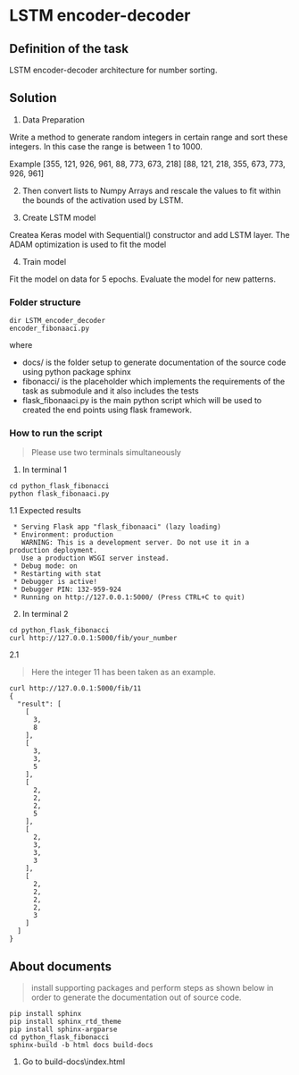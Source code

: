 # LSTM encoder-decoder

## Definition of the task

LSTM encoder-decoder architecture for number sorting.

## Solution

1. Data Preparation

Write a method to generate random integers in certain range and sort these integers. In this case the range is between 1 to 1000. 

Example [355, 121, 926, 961, 88, 773, 673, 218] [88, 121, 218, 355, 673, 773, 926, 961]

2. Then convert lists to Numpy Arrays and rescale the values to fit within the bounds of the activation used by LSTM.

3. Create LSTM model

Createa Keras model with Sequential() constructor and add LSTM layer. The ADAM optimization is used to fit the model

4. Train model

Fit the model on data for 5 epochs. Evaluate the model for new patterns. 

### Folder structure

```shellcript
dir LSTM_encoder_decoder
encoder_fibonaaci.py
```

where
- docs/ is the folder setup to generate documentation of the source code using python package sphinx
- fibonacci/ is the placeholder which implements the requirements of the task as submodule and it also includes the tests
- flask_fibonaaci.py is the main python script which will be used to created the end points using flask framework.

### How to run the script

> Please use two terminals simultaneously

1. In terminal 1

```console
cd python_flask_fibonacci
python flask_fibonaaci.py
```

1.1 Expected results

```console
 * Serving Flask app "flask_fibonaaci" (lazy loading)
 * Environment: production
   WARNING: This is a development server. Do not use it in a production deployment.
   Use a production WSGI server instead.
 * Debug mode: on
 * Restarting with stat
 * Debugger is active!
 * Debugger PIN: 132-959-924
 * Running on http://127.0.0.1:5000/ (Press CTRL+C to quit)
 ```

2. In terminal 2

```console
cd python_flask_fibonacci
curl http://127.0.0.1:5000/fib/your_number
```

2.1

> Here the integer 11 has been taken as an example.

```console
curl http://127.0.0.1:5000/fib/11
{
  "result": [
    [
      3,
      8
    ],
    [
      3,
      3,
      5
    ],
    [
      2,
      2,
      2,
      5
    ],
    [
      2,
      3,
      3,
      3
    ],
    [
      2,
      2,
      2,
      2,
      3
    ]
  ]
}
```

## About documents

> install supporting packages and perform steps as shown below in order to generate the documentation out of source code.

```console
pip install sphinx
pip install sphinx_rtd_theme
pip install sphinx-argparse
cd python_flask_fibonacci
sphinx-build -b html docs build-docs
```


1. Go to build-docs\index.html
